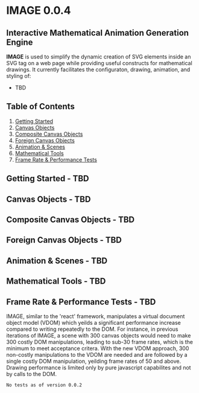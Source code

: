 # <b>IMAGE 0.0.4</b>
## <b>I</b>nteractive <b>M</b>athematical <b>A</b>nimation <b>G</b>eneration <b>E</b>ngine

<b>IMAGE</b> is used to simplify the dynamic creation of SVG elements inside an SVG tag on a web page while providing useful constructs for mathematical drawings. It currently facilitates the configuraton, drawing, animation, and styling of:
- TBD
## Table of Contents
1. [Getting Started](#Getting-Started)
2. [Canvas Objects](#Canvas-Objects)
3. [Composite Canvas Objects](#Composite-Canvas-Objects)
4. [Foreign Canvas Objects](#Foreign-Canvas-Objects)
5. [Animation & Scenes](#Animation-&-Timed-Events)
6. [Mathematical Tools](#Mathematical-Tools)
7. [Frame Rate & Performance Tests](#Frame-Rate-&-Performance-Tests)

## Getting Started - TBD<a name="Getting-Started"></a>

## Canvas Objects - TBD<a name="Canvas-Objects"></a>

## Composite Canvas Objects - TBD<a name="Composite-Canvas-Objects"></a>

## Foreign Canvas Objects - TBD<a name="Foriegn-Canvas-Objects"></a>

## Animation & Scenes - TBD<a name="Animation-&-Scenes"></a>

## Mathematical Tools - TBD <a name="Mathematical-Tools"></a>

## Frame Rate & Performance Tests - TBD <a name="Frame-Rate-&-Performance-Tests"></a>
IMAGE, similar to the 'react' framework, manipulates a virtual document object model (VDOM) which yeilds a significant performance increase compared to writing repeatedly to the DOM. For instance, in previous iterations of IMAGE, a scene with 300 canvas objects would need to make 300 costly DOM manipulations, leading to sub-30 frame rates, which is the minimum to meet acceptance critera. With the new VDOM approach, 300 non-costly manipulations to the VDOM are needed and are followed by a single costly DOM manipulation, yeilding frame rates of 50 and above. Drawing performance is limited only by pure javascript capabilites and not by calls to the DOM.

`No tests as of version 0.0.2`
